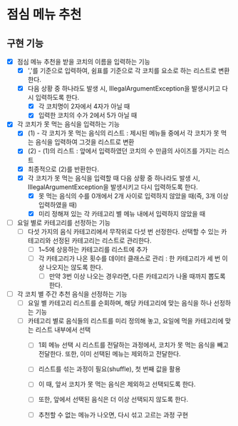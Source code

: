 # 점심 메뉴 추천

## 구현 기능
- [x] 점심 메뉴 추천을 받을 코치의 이름을 입력하는 기능
  - [x] ','를 기준으로 입력하여, 쉼표를 기준으로 각 코치를 요소로 하는 리스트로 변환한다.
  - [x] 다음 상황 중 하나라도 발생 시, IllegalArgumentException을 발생시키고 다시 입력하도록 한다.
    - [x] 각 코치명이 2자에서 4자가 아닐 때
    - [x] 입력한 코치의 수가 2에서 5가 아닐 때

- [x] 각 코치가 못 먹는 음식을 입력하는 기능
  - [x] (1) - 각 코치가 못 먹는 음식의 리스트 : 제시된 메뉴들 중에서 각 코치가 못 먹는 음식을 입력하여 그것을 리스트로 변환
  - [x] (2) - (1)의 리스트 : 앞에서 입력하였던 코치의 수 만큼의 사이즈를 가지는 리스트
  - [x] 최종적으로 (2)를 반환한다.
  - [x] 각 코치가 못 먹는 음식을 입력할 때 다음 상황 중 하나라도 발생 시, IllegalArgumentException을 발생시키고 다시 입력하도록 한다.
    - [x] 못 먹는 음식의 수를 0개에서 2개 사이로 입력하지 않았을 때(즉, 3개 이상 입력하였을 때)
    - [x] 미리 정해져 있는 각 카테고리 별 메뉴 내에서 입력하지 않았을 때
  
- [ ] 요일 별로 카테고리를 선정하는 기능
  - [ ] 다섯 가지의 음식 카테고리에서 무작위로 다섯 번 선정한다. 선택할 수 있는 카테고리와 선정된 카테고리는 리스트로 관리한다.
    - [ ] 1~5에 상응하는 카테고리를 리스트에 추가
    - [ ] 각 카테고리가 나온 횟수를 데이터 클래스로 관리 : 한 카테고리가 세 번 이상 나오지는 않도록 한다.
      - [ ] 만약 3번 이상 나오는 경우라면, 다른 카테고리가 나올 때까지 뽑도록 한다.

- [ ] 각 코치 별 주간 추천 음식을 선정하는 기능
  - [ ] 요일 별 카테고리 리스트를 순회하며, 해당 카테고리에 맞는 음식을 하나 선정하는 기능
  - [ ] 카테고리 별로 음식들의 리스트를 미리 정의해 놓고, 요일에 먹을 카테고리에 맞는 리스트 내부에서 선택
    - [ ] 1회 메뉴 선택 시 리스트를 전달하는 과정에서, 코치가 못 먹는 음식을 빼고 전달한다. 또한, 이미 선택된 메뉴는 제외하고 전달한다.
    - [ ] 리스트를 섞는 과정이 필요(shuffle), 첫 번째 값을 활용
    - [ ] 이 때, 앞서 코치가 못 먹는 음식은 제외하고 선택되도록 한다.
    - [ ] 또한, 앞에서 선택된 음식은 더 이상 선택되지 않도록 한다.
    - [ ] 추천할 수 없는 메뉴가 나오면, 다시 섞고 고르는 과정 구현
    